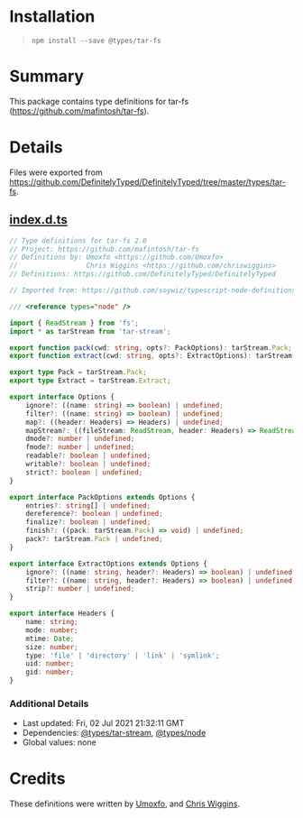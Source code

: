 # Installation
> `npm install --save @types/tar-fs`

# Summary
This package contains type definitions for tar-fs (https://github.com/mafintosh/tar-fs).

# Details
Files were exported from https://github.com/DefinitelyTyped/DefinitelyTyped/tree/master/types/tar-fs.
## [index.d.ts](https://github.com/DefinitelyTyped/DefinitelyTyped/tree/master/types/tar-fs/index.d.ts)
````ts
// Type definitions for tar-fs 2.0
// Project: https://github.com/mafintosh/tar-fs
// Definitions by: Umoxfo <https://github.com/Umoxfo>
//                 Chris Wiggins <https://github.com/chriswiggins>
// Definitions: https://github.com/DefinitelyTyped/DefinitelyTyped

// Imported from: https://github.com/soywiz/typescript-node-definitions/d.ts

/// <reference types="node" />

import { ReadStream } from 'fs';
import * as tarStream from 'tar-stream';

export function pack(cwd: string, opts?: PackOptions): tarStream.Pack;
export function extract(cwd: string, opts?: ExtractOptions): tarStream.Extract;

export type Pack = tarStream.Pack;
export type Extract = tarStream.Extract;

export interface Options {
    ignore?: ((name: string) => boolean) | undefined;
    filter?: ((name: string) => boolean) | undefined;
    map?: ((header: Headers) => Headers) | undefined;
    mapStream?: ((fileStream: ReadStream, header: Headers) => ReadStream) | undefined;
    dmode?: number | undefined;
    fmode?: number | undefined;
    readable?: boolean | undefined;
    writable?: boolean | undefined;
    strict?: boolean | undefined;
}

export interface PackOptions extends Options {
    entries?: string[] | undefined;
    dereference?: boolean | undefined;
    finalize?: boolean | undefined;
    finish?: ((pack: tarStream.Pack) => void) | undefined;
    pack?: tarStream.Pack | undefined;
}

export interface ExtractOptions extends Options {
    ignore?: ((name: string, header?: Headers) => boolean) | undefined;
    filter?: ((name: string, header?: Headers) => boolean) | undefined;
    strip?: number | undefined;
}

export interface Headers {
    name: string;
    mode: number;
    mtime: Date;
    size: number;
    type: 'file' | 'directory' | 'link' | 'symlink';
    uid: number;
    gid: number;
}

````

### Additional Details
 * Last updated: Fri, 02 Jul 2021 21:32:11 GMT
 * Dependencies: [@types/tar-stream](https://npmjs.com/package/@types/tar-stream), [@types/node](https://npmjs.com/package/@types/node)
 * Global values: none

# Credits
These definitions were written by [Umoxfo](https://github.com/Umoxfo), and [Chris Wiggins](https://github.com/chriswiggins).
